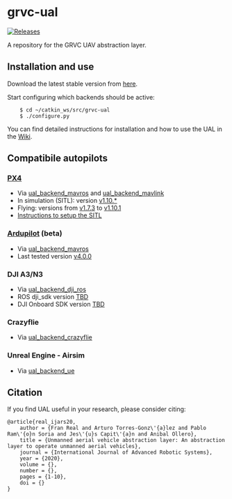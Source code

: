 # grvc-ual
[![Releases](https://img.shields.io/github/release/grvcTeam/grvc-ual.svg)](https://github.com/grvcTeam/grvc-ual/releases)

A repository for the GRVC UAV abstraction layer.

## Installation and use

Download the latest stable version from [here](https://github.com/grvcTeam/grvc-ual/releases).

Start configuring which backends should be active:

```
    $ cd ~/catkin_ws/src/grvc-ual
    $ ./configure.py
```

You can find detailed instructions for installation and how to use the UAL in the [Wiki](https://github.com/grvcTeam/grvc-ual/wiki).

## Compatibile autopilots

### [PX4](https://github.com/PX4/Firmware)

 * Via [ual_backend_mavros](https://github.com/grvcTeam/grvc-ual/wiki/Backend-MAVROS) and [ual_backend_mavlink](https://github.com/grvcTeam/grvc-ual/wiki/Backend-MAVLink)
 * In simulation (SITL): version [v1.10.*](https://github.com/PX4/Firmware/tree/v1.10.1)
 * Flying: versions from [v1.7.3](https://github.com/PX4/Firmware/tree/v1.7.3) to [v1.10.1](https://github.com/PX4/Firmware/tree/v1.10.1)
 * [Instructions to setup the SITL](https://github.com/grvcTeam/grvc-ual/wiki/Setup-instructions:-PX4-SITL)

### [Ardupilot](http://ardupilot.org/) (beta)

 * Via [ual_backend_mavros](https://github.com/grvcTeam/grvc-ual/wiki/Backend-MAVROS)
 * Last tested version [v4.0.0](https://firmware.ardupilot.org/Copter/stable-4.0.0)

### DJI A3/N3

 * Via [ual_backend_dji_ros](https://github.com/grvcTeam/grvc-ual/wiki/Backend-DJI-ROS)
 * ROS dji_sdk version [TBD]()
 * DJI Onboard SDK version [TBD]()

### Crazyflie

 * Via [ual_backend_crazyflie](https://github.com/grvcTeam/grvc-ual/wiki/Backend-Crazyflie)

### Unreal Engine - Airsim

 * Via [ual_backend_ue](https://github.com/grvcTeam/grvc-ual/wiki/Backend-UE)

## Citation
If you find UAL useful in your research, please consider citing:

```
@article{real_ijars20, 
    author = {Fran Real and Arturo Torres-Gonz\'{a}lez and Pablo Ram\'{o}n Soria and Jes\'{u}s Capit\'{a}n and Anibal Ollero}, 
    title = {Unmanned aerial vehicle abstraction layer: An abstraction layer to operate unmanned aerial vehicles}, 
    journal = {International Journal of Advanced Robotic Systems}, 
    year = {2020}, 
    volume = {}, 
    number = {}, 
    pages = {1-10}, 
    doi = {}
}
```
